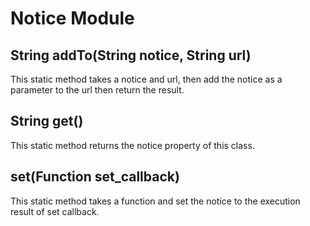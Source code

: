 Notice Module
=============

String addTo(String notice, String url)
---------------------------------------
This static method takes a notice and url, then add the notice as a parameter
to the url then return the result.

String get()
------------
This static method returns the notice property of this class.

set(Function set\_callback)
-------------------------
This static method takes a function and set the notice to the execution result
of set callback.
